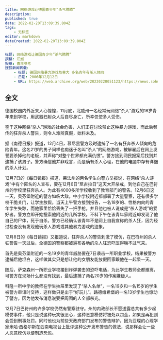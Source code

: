 ```yaml
---
title: 网络游戏让德国青少年“杀气腾腾”
description:
published: true
date: 2022-02-20T13:09:39.804Z
tags:
    - 无标签
editor: markdown
dateCreated: 2022-02-20T13:09:39.804Z
---
```


```YAML
标题: 网络游戏让德国青少年“杀气腾腾”
撰稿: 江燃
报纸: 青年参考
搜狐新闻转载:
    - 标题: 德国网络暴力游戏危害大 多名青年有杀人倾向
    - 日期: 2006年12月12日
    - URL: https://web.archive.org/web/20220220051123/https://news.sohu.com/20061212/n246991278.shtml
```

## 全文

德国校园内外近来人心惶惶，11月底，北威州一名经常玩网络“杀人”游戏的18岁青年来到学校，用武器扫射众人后自尽身亡，所幸仅使多人受伤。

鉴于这种网络“杀人”游戏的社会危害，人们正在讨论禁止这种暴力游戏，而此后频传的狂奔杀人警告，则令人难辨真假，始料未及。

据《南德日报》报道，12月4日，慕尼黑警方及时逮捕了一名有狂奔杀人倾向的危险青年。这名21岁的男子同样也痴迷于名叫“杀人”的网络游戏，被解雇后在网上发誓要杀掉他的老板，并声称“对整个世界都充满仇恨”。警方接到网民报案后找到并逮捕了该男子。警方确信他并非戏言，而是确有杀人心理，在他的电脑中存有详细的杀人计划。

12月7日的《每日镜报》报道，莱法州的两名学生向警方举报说，在网络“杀人游戏”中有个匿名的人宣布，要在12月6日“尼古拉日”这天大开杀戒，到他自己在巴符州的学校里狂奔杀人。为此有4000多所学校收到了教育部门的警告。12月6日这一天，奥芬堡附近的警方如临大敌，中小学校附近都部署了大量警察，还有很多学校干脆关门，让学生放假。当天上午警方接到报告，一名18岁的、性格内向的青年学生失踪，而他家里恰恰丢失了一把手枪，并且他也被人说成是“杀人游戏”的爱好者。警方立即开始搜索他附近的几所学校，不料下午在该青年家附近却发现了他自己的尸体，死于自杀。警方已经确认该青年不是网上自我宣称的杀人狂，因为经过检查没有发现他玩杀人游戏或其他暴力游戏的迹象。

12月8日的《每日镜报》又报道说，狂奔杀人的警告刺激了模仿，在巴符州的杀人狂警告一天过后，全德国的警察都被遍布各地的杀人狂恐吓压得喘不过气来。

首先是奥芬堡附近的一名19岁的青年威胁要在7日袭击一所职业学校，结果被警方逮捕后他坦白，这样做其实只是想让他的女朋友能放假回家跟他在一起呆一天。

随后，萨克森州一所职业学校接到炸弹袭击的恐吓电话，为此学生教师全都撤离，可警方在现场什么都没有找到，最后逮捕了两名20岁的作案嫌疑人。

科隆一所中学的教师在学生抽屉里发现了“杀人名单”，一名16岁和一名15岁的学生被警方审讯时交待，这样做只是出于“好玩儿”。路德维希堡的一名13岁学生也惊动了警方，因为他发布消息说要把周围的人全部杀光。

12月7日巴符州的许多学校仍然有警察驻守。州的内政部长不愿透露总共有多少起模仿事件，他只是说这种玩笑很恶心，这种恶意模仿将被处以罚金，如果是再犯则会受到刑事处罚。同时他也为前些天政府部门发布的警告辩护，因为亚琛的心理学家米哈·西格尔斯在西南电视台上批评这种公开发布警告的做法，说那样会让一些人恶意模仿以便制造恐慌。
